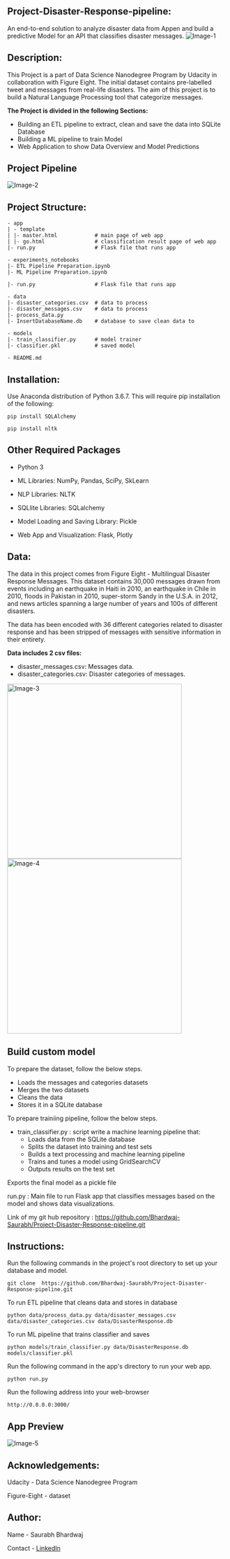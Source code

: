 

## Project-Disaster-Response-pipeline:
An end-to-end solution to analyze disaster data from Appen and build a predictive Model for an API that classifies disaster messages.
<img src="./images/Disasters.jpg" alt="Image-1">

## Description:
This Project is a part of Data Science Nanodegree Program by Udacity in collaboration with Figure Eight. The initial dataset contains pre-labelled tweet and messages from real-life disasters. The aim of this project is to build a Natural Language Processing tool that categorize messages.

**The Project is divided in the following Sections:**
- Building an ETL pipeline to extract, clean and save the data into SQLite Database
- Building a ML pipeline to train Model
- Web Application to show Data Overview and Model Predictions

## Project Pipeline
<img src="images/model-arc.png" alt="Image-2">

## Project Structure:
```
- app
| - template
| |- master.html            # main page of web app
| |- go.html                # classification result page of web app
|- run.py                   # Flask file that runs app

- experiments_notebooks
|- ETL Pipeline Preparation.ipynb
|- ML Pipeline Preparation.ipynb

|- run.py                   # Flask file that runs app

- data
|- disaster_categories.csv  # data to process 
|- disaster_messages.csv    # data to process
|- process_data.py
|- InsertDatabaseName.db    # database to save clean data to

- models                    
|- train_classifier.py      # model trainer
|- classifier.pkl           # saved model 

- README.md
```

## Installation:
Use Anaconda distribution of Python 3.6.7.
This will require pip installation of the following:
```
pip install SQLAlchemy
```

```
pip install nltk
```
## Other Required Packages
- Python 3

- ML Libraries: NumPy, Pandas, SciPy, SkLearn

- NLP Libraries: NLTK

- SQLlite Libraries: SQLalchemy

- Model Loading and Saving Library: Pickle

- Web App and Visualization: Flask, Plotly

## Data:
The data in this project comes from Figure Eight - Multilingual Disaster Response Messages. This dataset contains 30,000 messages drawn from events including an earthquake in Haiti in 2010, an earthquake in Chile in 2010, floods in Pakistan in 2010, super-storm Sandy in the U.S.A. in 2012, and news articles spanning a large number of years and 100s of different disasters.

The data has been encoded with 36 different categories related to disaster response and has been stripped of messages with sensitive information in their entirety.

**Data includes 2 csv files:**

- disaster_messages.csv: Messages data.
- disaster_categories.csv: Disaster categories of messages.

<img src="images/cat.png" width="400"  alt="Image-3">       <img src="images/freq_cat.png" width="400"  alt="Image-4">

## Build custom model
To prepare the dataset, follow the below steps.
- Loads the messages and categories datasets
- Merges the two datasets
- Cleans the data
- Stores it in a SQLite database

To prepare trainiing pipeline, follow the below steps.
- train_classifier.py : script write a machine learning pipeline that:
    - Loads data from the SQLite database
    - Splits the dataset into training and test sets
    - Builds a text processing and machine learning pipeline
    - Trains and tunes a model using GridSearchCV
    - Outputs results on the test set

Exports the final model as a pickle file

run.py : Main file to run Flask app that classifies messages based on the model and shows data visualizations.

Link of my git hub repository : https://github.com/Bhardwaj-Saurabh/Project-Disaster-Response-pipeline.git

## Instructions:
Run the following commands in the project's root directory to set up your database and model.
```
git clone  https://github.com/Bhardwaj-Saurabh/Project-Disaster-Response-pipeline.git
```
To run ETL pipeline that cleans data and stores in database
```
python data/process_data.py data/disaster_messages.csv data/disaster_categories.csv data/DisasterResponse.db
```
To run ML pipeline that trains classifier and saves
```
python models/train_classifier.py data/DisasterResponse.db models/classifier.pkl
```
Run the following command in the app's directory to run your web app.
```
python run.py
```
Run the following address into your web-browser
```
http://0.0.0.0:3000/
```
## App Preview
<img src="images/app.png" alt="Image-5"> 

## Acknowledgements:
Udacity - Data Science Nanodegree Program

Figure-Eight - dataset

## Author:
Name - Saurabh Bhardwaj

Contact - [LinkedIn](https://www.linkedin.com/in/saurabhbhardwajofficial/)


